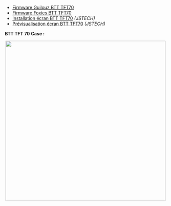 - [Firmware Guilouz BTT TFT70](https://github.com/Guilouz/BTT-TFT70-SuperRacer)  
- [Firmware Foxies BTT TFT70](https://github.com/Foxies-CSTL/Marlin_2.0.x/blob/Firmwares/SR/BTT-TFT70_V3.zip)
- [Installation écran BTT TFT70](https://www.youtube.com/watch?v=vALnOhEb6vk&ab_channel=JSTECH) *(JSTECH)*
- [Prévisualisation écran BTT TFT70](https://www.youtube.com/watch?v=V00H9Zqtymc) *(JSTECH)*

**BTT TFT 70 Case :**  

<p align="center">  
  <img src="https://user-images.githubusercontent.com/62854582/164968688-fc07107a-6370-46f5-9d21-926a768d71e8.png" width="500"/>  
</p>
